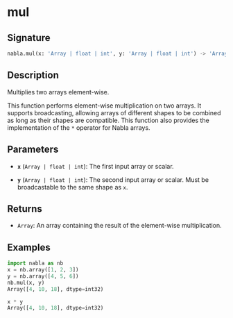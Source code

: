 # mul

## Signature

```python
nabla.mul(x: 'Array | float | int', y: 'Array | float | int') -> 'Array'
```

## Description

Multiplies two arrays element-wise.

This function performs element-wise multiplication on two arrays. It
supports broadcasting, allowing arrays of different shapes to be combined
as long as their shapes are compatible. This function also provides the
implementation of the `*` operator for Nabla arrays.

## Parameters

- **`x`** (`Array | float | int`): The first input array or scalar.

- **`y`** (`Array | float | int`): The second input array or scalar. Must be broadcastable to the same shape as `x`.

## Returns

- `Array`: An array containing the result of the element-wise multiplication.

## Examples

```python
import nabla as nb
x = nb.array([1, 2, 3])
y = nb.array([4, 5, 6])
nb.mul(x, y)
Array([4, 10, 18], dtype=int32)

x * y
Array([4, 10, 18], dtype=int32)
```
